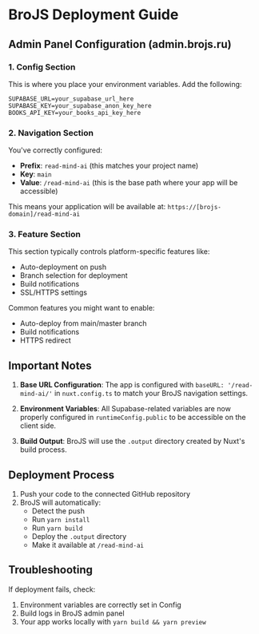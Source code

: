 # BroJS Deployment Guide

## Admin Panel Configuration (admin.brojs.ru)

### 1. Config Section
This is where you place your environment variables. Add the following:

```
SUPABASE_URL=your_supabase_url_here
SUPABASE_KEY=your_supabase_anon_key_here  
BOOKS_API_KEY=your_books_api_key_here
```

### 2. Navigation Section
You've correctly configured:
- **Prefix**: `read-mind-ai` (this matches your project name)
- **Key**: `main`
- **Value**: `/read-mind-ai` (this is the base path where your app will be accessible)

This means your application will be available at: `https://[brojs-domain]/read-mind-ai`

### 3. Feature Section
This section typically controls platform-specific features like:
- Auto-deployment on push
- Branch selection for deployment
- Build notifications
- SSL/HTTPS settings

Common features you might want to enable:
- Auto-deploy from main/master branch
- Build notifications
- HTTPS redirect

## Important Notes

1. **Base URL Configuration**: The app is configured with `baseURL: '/read-mind-ai/'` in `nuxt.config.ts` to match your BroJS navigation settings.

2. **Environment Variables**: All Supabase-related variables are now properly configured in `runtimeConfig.public` to be accessible on the client side.

3. **Build Output**: BroJS will use the `.output` directory created by Nuxt's build process.

## Deployment Process

1. Push your code to the connected GitHub repository
2. BroJS will automatically:
   - Detect the push
   - Run `yarn install`
   - Run `yarn build` 
   - Deploy the `.output` directory
   - Make it available at `/read-mind-ai`

## Troubleshooting

If deployment fails, check:
1. Environment variables are correctly set in Config
2. Build logs in BroJS admin panel
3. Your app works locally with `yarn build && yarn preview`